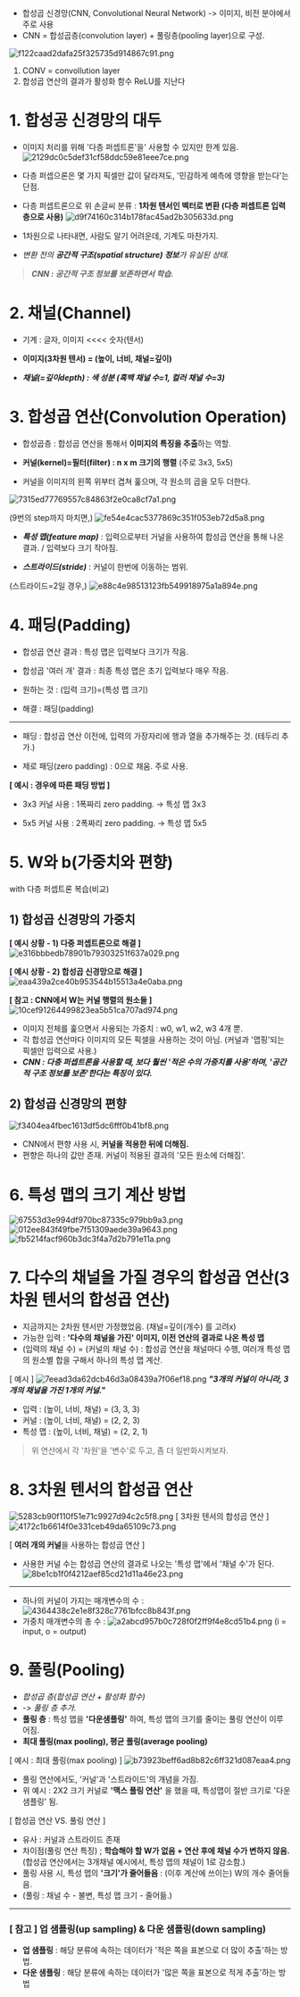 - 합성곱 신경망(CNN, Convolutional Neural Network) -> 이미지, 비전 분야에서 주로 사용
- CNN = 합성곱층(convolution layer) + 풀링층(pooling layer)으로 구성.

![f122caad2dafa25f325735d914867c91.png](:/720f8647489e40b08fbaabef3ade4ed5) 
1) CONV = convollution layer
2) 합성곱 연산의 결과가 활성화 함수 ReLU를 지난다 

 

 

# 1. 합성공 신경망의 대두

- 이미지 처리를 위해 '다층 퍼셉트론'을' 사용할 수 있지만 한계 있음.
![2129dc0c5def31cf58ddc59e81eee7ce.png](:/1710ae3e31b44b6699fd1a64f5001153)

- 다층 퍼셉으론은 몇 가지 픽셀만 값이 달라져도, '민감하게 예측에 영향을 받는다'는 단점.

- 다층 퍼셉트론으로 위 손글씨 분류 : **1차원 텐서인 벡터로 변환 (다층 퍼셉트론 입력층으로 사용)**
![d9f74160c314b178fac45ad2b305633d.png](:/1350116d7913456f8d053784be4428ff)

- 1차원으로 나타내면, 사람도 알기 어려운데, 기계도 마찬가지.

- *변환 전의* ***공간적 구조(spatial structure) 정보****가 유실된 상태.*

> ***CNN : 공간적 구조 정보를 보존하면서 학습.***

 

# 2. 채널(Channel)

- 기계 : 글자, 이미지 <<<< 숫자(텐서)

- **이미지(3차원 텐서) = (높이, 너비, 채널=깊이)**

- ***채널(=깊이depth) : 색 성분 (흑백 채널 수=1, 컬러 채널 수=3)***

 

# 3. 합성곱 연산(Convolution Operation)


- 합성곱층 : 합성곱 연산을 통해서 **이미지의 특징을 추출**하는 역할.

- **커널(kernel)=필터(filter) : n x m 크기의 행렬** (주로 3x3, 5x5)

- 커널을 이미지의 왼쪽 위부터 겹쳐 훑으며, 각 원소의 곱을 모두 더한다.

![7315ed77769557c84863f2e0ca8cf7a1.png](:/aedf6161bb12410d9c10202ab8a8bf6e)

(9번의 step까지 마치면,)
![fe54e4cac5377869c351f053eb72d5a8.png](:/045952834230477fae6f51f9e23b7216)
- ***특성 맵(feature map)*** : 입력으로부터 거널을 사용하여 합성곱 연산을 통해 나온 결과. / 입력보다 크기 작아짐.

- ***스트라이드(stride)*** : 커널이 한번에 이동하는 범위.

(스트라이드=2일 경우,)
![e88c4e98513123fb549918975a1a894e.png](:/764b34d26f3644fea4bbdf2baa0ca331)
 

 

# 4. 패딩(Padding)

- 합성곱 연산 결과 : 특성 맵은 입력보다 크기가 작음.

- 합성곱 '여러 개' 결과 : 최종 특성 맵은 초기 입력보다 매우 작음.

- 원하는 것 : (입력 크기)=(특성 맵 크기)

- 해결 : 패딩(padding)

---

- 패딩 : 합성곱 연산 이전에, 입력의 가장자리에 행과 열을 추가해주는 것. (테두리 추가.)

- 제로 패딩(zero padding) : 0으로 채움. 주로 사용.

 

**[ 예시 : 경우에 따른 패딩 방법 ]**

- 3x3 커널 사용 : 1폭짜리 zero padding. -> 특성 맵 3x3

- 5x5 커널 사용 : 2폭짜리 zero padding. -> 특성 맵 5x5

 

# 5. W와 b(가중치와 편향)
with 다층 퍼셉트론 복습(비교)
## 1) 합성곱 신경망의 가중치
**[ 예시 상황 - 1) 다중 퍼셉트론으로 해결 ]**
![e316bbbedb78901b79303251f637a029.png](:/ad148b6f5a224f66ad3e31fa8d542093)

**[ 예시 상황 - 2) 합성곱 신경망으로 해결 ]**
![eaa439a2ce40b953544b15513a4e0aba.png](:/cdc7d9fa8e204e249d37db36fadcfadc)

**[ 참고 : CNN에서 W는 커널 행렬의 원소들 ]**
![10cef91264499823ea5b51ca707ad974.png](:/bfaea76306a547329e7c4511970bfa30)
- 이미지 전체를 훑으면서 사용되는 가중치 : w0, w1, w2, w3 4개 뿐.
- 각 합성곱 연산마다 이미지의 모든 픽셀을 사용하는 것이 아님. (커널과 '맵핑'되는 픽셀만 입력으로 사용.)
- ***CNN : 다층 퍼셉트론을 사용할 때, 보다 훨씬 '적은 수의 가중치를 사용'하며, '공간적 구조 정보를 보존'한다는 특징이 있다.***

## 2) 합성곱 신경망의 편향
![f3404ea4fbec1613df5dc6fff0b41bf8.png](:/72ce217fb73b4958a423661c282e39b0)
- CNN에서 편향 사용 시, **커널을 적용한 뒤에 더해짐.**
- 편향은 하나의 값만 존재. 커널이 적용된 결과의 '모든 원소에 더해짐'.

# 6. 특성 맵의 크기 계산 방법
![67553d3e994df970bc87335c979bb9a3.png](:/b3d3f24174b14c6b9b7e7e8abad8230f)
![012ee843f49fbe7f51309aede39a9643.png](:/a3cd46abd642481fb056436a59b6ccf7)
![fb5214facf960b3dc3f4a7d2b791e11a.png](:/c42a196d3aa24d03acfe74474464c529)

# 7. 다수의 채널을 가질 경우의 합성곱 연산(3차원 텐서의 합성곱 연산)
- 지금까지는 2차원 텐서만 가정했었음. (채널=깊이(개수) 를 고려x)
- 가능한 입력 : **'다수의 채널을 가진' 이미지, 이전 연산의 결과로 나온 특성 맵**
- (입력의 채널 수) = (커널의 채널 수) : 합성곱 연산을 채널마다 수행, 여러개 특성 맵의 원소별 합을 구해서 하나의 특성 맵 계산.

[ 예시 ]
![7eead3da62dcb46d3a08439a7f06ef18.png](:/7f4a884c3cba4d4dbbdbdcd4382f3fda)
***"3개의 커널이 아니라, 3개의 채널을 가진 1개의 커널."***
- 입력 : (높이, 너비, 채널) = (3, 3, 3)
- 커널 : (높이, 너비, 채널) = (2, 2, 3)
- 특성 맵 : (높이, 너비, 채널) = (2, 2, 1)
> 위 연산에서 각 '차원'을 '변수'로 두고, 좀 더 일반화시켜보자.

# 8. 3차원 텐서의 합성곱 연산
![5283cb90f110f51e71c9927d94c2c5f8.png](:/7a281186e6314b0a9b950b95db26c40d)
[ 3차원 텐서의 합성곱 연산 ]
![4172c1b6614f0e331ceb49da65109c73.png](:/267944a5d380496fa30cfdefb1d3a95c)

[ **여러 개의 커널**을 사용하는 합성곱 연산 ]
- 사용한 커널 수는 합성곱 연산의 결과로 나오는 '특성 맵'에서 '채널 수'가 된다.
![8be1cb1f0f4212aef85cd21d11a46e23.png](:/c05bd40d148d4e88b3d844dcf01b14b1)

---
- 하나의 커널이 가지는 매개변수의 수 : ![4364438c2e1e8f328c7761bfcc8b843f.png](:/b3ba53a6d925490e8dde82d2a7a2811e)
- 가중치 매개변수의 총 수 : ![a2abcd957b0c728f0f2ff9f4e8cd51b4.png](:/edfad38f4bec4a76b53c72220ab1d453) (i = input, o = output)

# 9. 풀링(Pooling)
- *합성곱 층(합성곱 연산 + 활성화 함수)*
- *-> 풀링 층 추가.*
- **풀링 층** : 특성 맵을 **'다운샘플링'** 하여, 특성 맵의 크기를 줄이는 풀링 연산이 이루어짐.
- **최대 풀링(max pooling), 평균 풀링(average pooling)**

[ 예시 : 최대 풀링(max pooling) ]
![b73923beff6ad8b82c6ff321d087eaa4.png](:/8046308fbae24649b28584df06538668)
- 풀링 연산에서도, '커널'과 '스트라이드'의 개념을 가짐.
- 위 예시 : 2X2 크기 커널로 **'맥스 풀링 연산'** 을 했을 때, 특성맵이 절반 크기로 '다운샘플링' 됨.

[ 합성곱 연산 VS. 풀링 연산 ]
- 유사 : 커널과 스트라이드 존재
- 차이점(풀링 연산 특징) ; **학습해야 할 W가 없음 + 연산 후에 채널 수가 변하지 않음.** (합성곱 연산에서는 3개채널 예시에서, 특성 맵의 채널이 1로 감소함.)
- 풀링 사용 시, 특성 맵의 **'크기'가 줄어들음** : (이후 계산에 쓰이는) W의 개수 줄어들음.
- (풀링 : 채널 수 - 불변, 특성 맵 크기 - 줄어듦.)
---
### [ 참고 ] 업 샘플링(up sampling) & 다운 샘플링(down sampling)
- **업 샘플링** : 해당 분류에 속하는 데이터가 '적은 쪽을 표본으로 더 많이 추출'하는 방법.
- **다운 샘플링** : 해당 분류에 속하는 데이터가 '많은 쪽을 표본으로 적게 추출'하는 방법








